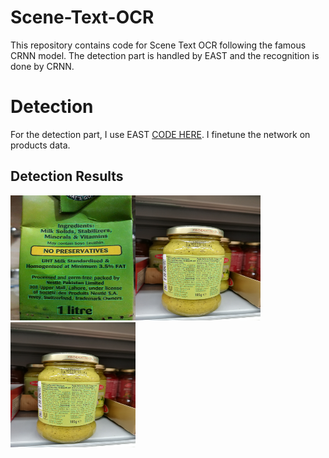 # Scene-Text-OCR
This repository contains code for Scene Text OCR following the famous CRNN model. The detection part is handled by EAST and the recognition is done by CRNN.

# Detection

For the detection part, I use EAST <a href="https://github.com/argman/EAST">CODE HERE</a>. I finetune the network on products data.

## Detection Results

<div class="image123">
    <div class="imageContainer" style="float: left;">
        <img src="/imgs/4.jpg" height="200" width="200" />
    </div>
    <div class="imageContainer">
        <img class="middle-img" src="/imgs/5.jpg"/ height="200" width="200" />
    </div>
    <div class="imageContainer">    
        <img src="/imgs/5.jpg"/ height="200" width="200"/>
    </div>
</div>
